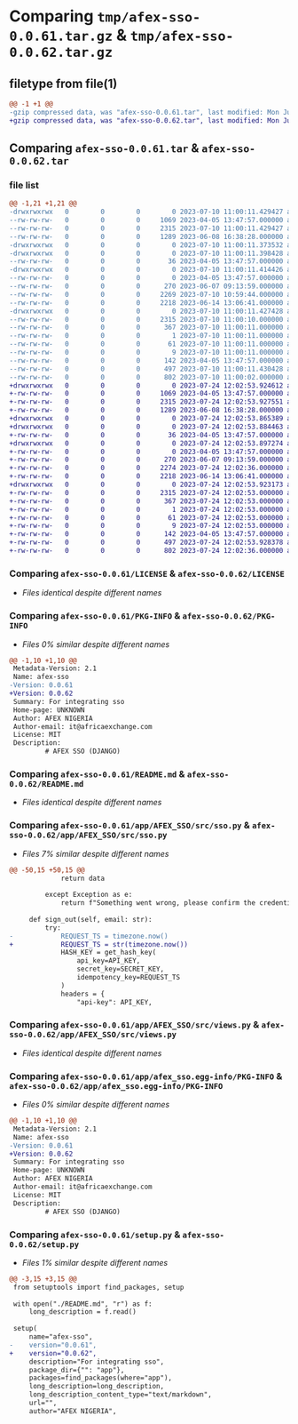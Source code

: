# Comparing `tmp/afex-sso-0.0.61.tar.gz` & `tmp/afex-sso-0.0.62.tar.gz`

## filetype from file(1)

```diff
@@ -1 +1 @@
-gzip compressed data, was "afex-sso-0.0.61.tar", last modified: Mon Jul 10 11:00:11 2023, max compression
+gzip compressed data, was "afex-sso-0.0.62.tar", last modified: Mon Jul 24 12:02:53 2023, max compression
```

## Comparing `afex-sso-0.0.61.tar` & `afex-sso-0.0.62.tar`

### file list

```diff
@@ -1,21 +1,21 @@
-drwxrwxrwx   0        0        0        0 2023-07-10 11:00:11.429427 afex-sso-0.0.61/
--rw-rw-rw-   0        0        0     1069 2023-04-05 13:47:57.000000 afex-sso-0.0.61/LICENSE
--rw-rw-rw-   0        0        0     2315 2023-07-10 11:00:11.429427 afex-sso-0.0.61/PKG-INFO
--rw-rw-rw-   0        0        0     1289 2023-06-08 16:38:28.000000 afex-sso-0.0.61/README.md
-drwxrwxrwx   0        0        0        0 2023-07-10 11:00:11.373532 afex-sso-0.0.61/app/
-drwxrwxrwx   0        0        0        0 2023-07-10 11:00:11.398428 afex-sso-0.0.61/app/AFEX_SSO/
--rw-rw-rw-   0        0        0       36 2023-04-05 13:47:57.000000 afex-sso-0.0.61/app/AFEX_SSO/__init__.py
-drwxrwxrwx   0        0        0        0 2023-07-10 11:00:11.414426 afex-sso-0.0.61/app/AFEX_SSO/src/
--rw-rw-rw-   0        0        0        0 2023-04-05 13:47:57.000000 afex-sso-0.0.61/app/AFEX_SSO/src/__init__.py
--rw-rw-rw-   0        0        0      270 2023-06-07 09:13:59.000000 afex-sso-0.0.61/app/AFEX_SSO/src/get_hash_key.py
--rw-rw-rw-   0        0        0     2269 2023-07-10 10:59:44.000000 afex-sso-0.0.61/app/AFEX_SSO/src/sso.py
--rw-rw-rw-   0        0        0     2218 2023-06-14 13:06:41.000000 afex-sso-0.0.61/app/AFEX_SSO/src/views.py
-drwxrwxrwx   0        0        0        0 2023-07-10 11:00:11.427428 afex-sso-0.0.61/app/afex_sso.egg-info/
--rw-rw-rw-   0        0        0     2315 2023-07-10 11:00:10.000000 afex-sso-0.0.61/app/afex_sso.egg-info/PKG-INFO
--rw-rw-rw-   0        0        0      367 2023-07-10 11:00:11.000000 afex-sso-0.0.61/app/afex_sso.egg-info/SOURCES.txt
--rw-rw-rw-   0        0        0        1 2023-07-10 11:00:11.000000 afex-sso-0.0.61/app/afex_sso.egg-info/dependency_links.txt
--rw-rw-rw-   0        0        0       61 2023-07-10 11:00:11.000000 afex-sso-0.0.61/app/afex_sso.egg-info/requires.txt
--rw-rw-rw-   0        0        0        9 2023-07-10 11:00:11.000000 afex-sso-0.0.61/app/afex_sso.egg-info/top_level.txt
--rw-rw-rw-   0        0        0      142 2023-04-05 13:47:57.000000 afex-sso-0.0.61/pyproject.toml
--rw-rw-rw-   0        0        0      497 2023-07-10 11:00:11.430428 afex-sso-0.0.61/setup.cfg
--rw-rw-rw-   0        0        0      802 2023-07-10 11:00:02.000000 afex-sso-0.0.61/setup.py
+drwxrwxrwx   0        0        0        0 2023-07-24 12:02:53.924612 afex-sso-0.0.62/
+-rw-rw-rw-   0        0        0     1069 2023-04-05 13:47:57.000000 afex-sso-0.0.62/LICENSE
+-rw-rw-rw-   0        0        0     2315 2023-07-24 12:02:53.927551 afex-sso-0.0.62/PKG-INFO
+-rw-rw-rw-   0        0        0     1289 2023-06-08 16:38:28.000000 afex-sso-0.0.62/README.md
+drwxrwxrwx   0        0        0        0 2023-07-24 12:02:53.865389 afex-sso-0.0.62/app/
+drwxrwxrwx   0        0        0        0 2023-07-24 12:02:53.884463 afex-sso-0.0.62/app/AFEX_SSO/
+-rw-rw-rw-   0        0        0       36 2023-04-05 13:47:57.000000 afex-sso-0.0.62/app/AFEX_SSO/__init__.py
+drwxrwxrwx   0        0        0        0 2023-07-24 12:02:53.897274 afex-sso-0.0.62/app/AFEX_SSO/src/
+-rw-rw-rw-   0        0        0        0 2023-04-05 13:47:57.000000 afex-sso-0.0.62/app/AFEX_SSO/src/__init__.py
+-rw-rw-rw-   0        0        0      270 2023-06-07 09:13:59.000000 afex-sso-0.0.62/app/AFEX_SSO/src/get_hash_key.py
+-rw-rw-rw-   0        0        0     2274 2023-07-24 12:02:36.000000 afex-sso-0.0.62/app/AFEX_SSO/src/sso.py
+-rw-rw-rw-   0        0        0     2218 2023-06-14 13:06:41.000000 afex-sso-0.0.62/app/AFEX_SSO/src/views.py
+drwxrwxrwx   0        0        0        0 2023-07-24 12:02:53.923173 afex-sso-0.0.62/app/afex_sso.egg-info/
+-rw-rw-rw-   0        0        0     2315 2023-07-24 12:02:53.000000 afex-sso-0.0.62/app/afex_sso.egg-info/PKG-INFO
+-rw-rw-rw-   0        0        0      367 2023-07-24 12:02:53.000000 afex-sso-0.0.62/app/afex_sso.egg-info/SOURCES.txt
+-rw-rw-rw-   0        0        0        1 2023-07-24 12:02:53.000000 afex-sso-0.0.62/app/afex_sso.egg-info/dependency_links.txt
+-rw-rw-rw-   0        0        0       61 2023-07-24 12:02:53.000000 afex-sso-0.0.62/app/afex_sso.egg-info/requires.txt
+-rw-rw-rw-   0        0        0        9 2023-07-24 12:02:53.000000 afex-sso-0.0.62/app/afex_sso.egg-info/top_level.txt
+-rw-rw-rw-   0        0        0      142 2023-04-05 13:47:57.000000 afex-sso-0.0.62/pyproject.toml
+-rw-rw-rw-   0        0        0      497 2023-07-24 12:02:53.928378 afex-sso-0.0.62/setup.cfg
+-rw-rw-rw-   0        0        0      802 2023-07-24 12:02:36.000000 afex-sso-0.0.62/setup.py
```

### Comparing `afex-sso-0.0.61/LICENSE` & `afex-sso-0.0.62/LICENSE`

 * *Files identical despite different names*

### Comparing `afex-sso-0.0.61/PKG-INFO` & `afex-sso-0.0.62/PKG-INFO`

 * *Files 0% similar despite different names*

```diff
@@ -1,10 +1,10 @@
 Metadata-Version: 2.1
 Name: afex-sso
-Version: 0.0.61
+Version: 0.0.62
 Summary: For integrating sso
 Home-page: UNKNOWN
 Author: AFEX NIGERIA
 Author-email: it@africaexchange.com
 License: MIT
 Description: 
         # AFEX SSO (DJANGO)
```

### Comparing `afex-sso-0.0.61/README.md` & `afex-sso-0.0.62/README.md`

 * *Files identical despite different names*

### Comparing `afex-sso-0.0.61/app/AFEX_SSO/src/sso.py` & `afex-sso-0.0.62/app/AFEX_SSO/src/sso.py`

 * *Files 7% similar despite different names*

```diff
@@ -50,15 +50,15 @@
             return data
 
         except Exception as e:
             return f"Something went wrong, please confirm the credentials and try again: {e}"
 
     def sign_out(self, email: str):
         try:
-            REQUEST_TS = timezone.now()
+            REQUEST_TS = str(timezone.now())
             HASH_KEY = get_hash_key(
                 api_key=API_KEY,
                 secret_key=SECRET_KEY,
                 idempotency_key=REQUEST_TS
             )
             headers = {
                 "api-key": API_KEY,
```

### Comparing `afex-sso-0.0.61/app/AFEX_SSO/src/views.py` & `afex-sso-0.0.62/app/AFEX_SSO/src/views.py`

 * *Files identical despite different names*

### Comparing `afex-sso-0.0.61/app/afex_sso.egg-info/PKG-INFO` & `afex-sso-0.0.62/app/afex_sso.egg-info/PKG-INFO`

 * *Files 0% similar despite different names*

```diff
@@ -1,10 +1,10 @@
 Metadata-Version: 2.1
 Name: afex-sso
-Version: 0.0.61
+Version: 0.0.62
 Summary: For integrating sso
 Home-page: UNKNOWN
 Author: AFEX NIGERIA
 Author-email: it@africaexchange.com
 License: MIT
 Description: 
         # AFEX SSO (DJANGO)
```

### Comparing `afex-sso-0.0.61/setup.py` & `afex-sso-0.0.62/setup.py`

 * *Files 1% similar despite different names*

```diff
@@ -3,15 +3,15 @@
 from setuptools import find_packages, setup
 
 with open("./README.md", "r") as f:
     long_description = f.read()
 
 setup(
     name="afex-sso",
-    version="0.0.61",
+    version="0.0.62",
     description="For integrating sso",
     package_dir={"": "app"},
     packages=find_packages(where="app"),
     long_description=long_description,
     long_description_content_type="text/markdown",
     url="",
     author="AFEX NIGERIA",
```

